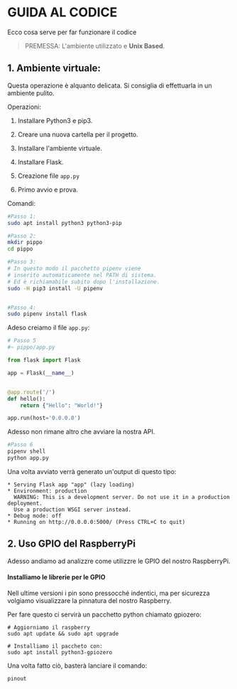 # GUIDA AL CODICE

Ecco cosa serve per far funzionare il codice

> PREMESSA: L'ambiente utilizzato e **Unix Based**.

## 1. Ambiente virtuale:

Questa operazione è alquanto delicata. Si consiglia di effettuarla in un ambiente pulito.

Operazioni:

1. Installare Python3 e pip3.

2. Creare una nuova cartella per il progetto.

3. Installare l'ambiente virtuale.

4. Installare Flask.

5. Creazione file `app.py`

6. Primo avvio e prova.

Comandi:

```bash
#Passo 1:
sudo apt install python3 python3-pip

#Passo 2:
mkdir pippo
cd pippo

#Passo 3:
# In questo modo il pacchetto pipenv viene 
# inserito automaticamente nel PATH di sistema.
# Ed è richiamabile subito dopo l'installazione.
sudo -H pip3 install -U pipenv


#Passo 4:
sudo pipenv install flask
```

Adeso creiamo il file `app.py`:

```python
# Passo 5
#~ pippo/app.py

from flask import Flask

app = Flask(__name__)


@app.route('/')
def hello():
    return {"Hello": "World!"}

app.run(host='0.0.0.0')
```

Adesso non rimane altro che avviare la nostra API.

```bash
#Passo 6
pipenv shell
python app.py
```

Una volta avviato verrà generato un'output di questo tipo:

```
* Serving Flask app "app" (lazy loading)
* Environment: production
  WARNING: This is a development server. Do not use it in a production deployment.
  Use a production WSGI server instead.
* Debug mode: off
* Running on http://0.0.0.0:5000/ (Press CTRL+C to quit)
```

## 2. Uso GPIO del RaspberryPi

Adesso andiamo ad analizzre come utilizzre le GPIO del nostro RaspberryPi.

#### Installiamo le librerie per le GPIO

Nell ultime versioni i pin sono pressocché indentici, ma per sicurezza volgiamo visualizzare la pinnatura del nostro Raspberry. 

Per fare questo ci servirà un pacchetto python chiamato gpiozero:

```shell
# Aggiorniamo il raspberry
sudo apt update && sudo apt upgrade

# Installiamo il paccheto con:
sudo apt install python3-gpiozero
```

Una volta fatto ciò, basterà lanciare il comando:

```shell
pinout
```
